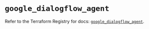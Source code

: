 # `google_dialogflow_agent`

Refer to the Terraform Registry for docs: [`google_dialogflow_agent`](https://registry.terraform.io/providers/hashicorp/google/5.22.0/docs/resources/dialogflow_agent).
